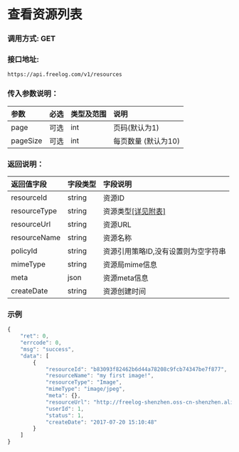# 查看资源列表


### 调用方式: GET

### 接口地址:

```
https://api.freelog.com/v1/resources
```

### 传入参数说明：


| 参数 | 必选 | 类型及范围 | 说明 |
| :--- | :--- | :--- | :--- |
|page|可选|int|页码(默认为1)
|pageSize|可选|int|每页数量 (默认为10)


### 返回说明：

| 返回值字段 | 字段类型 | 字段说明 |
| :--- | :--- | :--- |
| resourceId | string | 资源ID|
| resourceType | string | 资源类型[[详见附表]][资源类型] |
| resourceUrl | string | 资源URL |
| resourceName | string | 资源名称 |
| policyId | string | 资源引用策略ID,没有设置则为空字符串 |
| mimeType	| string| 资源局mime信息|
| meta  | json| 资源meta信息|
| createDate| string| 资源创建时间|

### 示例

```js
{
    "ret": 0,
    "errcode": 0,
    "msg": "success",
    "data": [
        {
            "resourceId": "b83093f82462b6d44a78208c9fcb74347be7f877",
            "resourceName": "my first image!",
            "resourceType": "Image",
            "mimeType": "image/jpeg",
            "meta": {},
            "resourceUrl": "http://freelog-shenzhen.oss-cn-shenzhen.aliyuncs.com/resources/Image/e3bc9bb030a8d5f613320b0de89294fe898bbd861fd5d39692bcda38ca7cf2eb.jpg",
            "userId": 1,
            "status": 1,
            "createDate": "2017-07-20 15:10:48"
        }
    ]
}
```

[资源类型]: /附表/资源类型.html "资源类型"